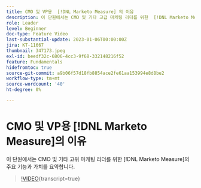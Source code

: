 ```yaml
---
title: CMO 및 VP용  [!DNL Marketo Measure] 의 이유
description: 이 단원에서는 CMO 및 기타 고급 마케팅 리더를 위한  [!DNL Marketo Measure]의 주요 기능과 가치를 요약합니다.
role: Leader
level: Beginner
doc-type: Feature Video
last-substantial-update: 2023-01-06T00:00:00Z
jira: KT-11667
thumbnail: 347173.jpeg
exl-id: beedf32c-6806-4cc3-9f68-332148216f52
feature: Fundamentals
hidefromtoc: true
source-git-commit: a9b06f57d18fb8854ace2fe61aa153994e8d8be2
workflow-type: tm+mt
source-wordcount: '40'
ht-degree: 0%

---
```


# CMO 및 VP용 [!DNL Marketo Measure]의 이유

이 단원에서는 CMO 및 기타 고위 마케팅 리더를 위한 [!DNL Marketo Measure]의 주요 기능과 가치를 요약합니다.

>[!VIDEO](https://video.tv.adobe.com/v/347173/?learn=on){transcript=true}
